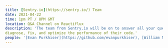 ```yaml
---
title: [Sentry.io](https://sentry.io/) Team
date: 2021-04-22
time: 1pm PT / 8PM GMT
location: Q&A Channel on Reactiflux
description: 'The team from Sentry.io will be on to answer all your questions! Sentry's application monitoring platform helps every developer
diagnose, fix, and optimize the performance of their code.'
people: '[Evan Purkhiser](https://github.com/evanpurkhiser), [William Mak](https://github.com/wmak), and [Katie Byers](https://github.com/lobsterkatie)'
---
```

